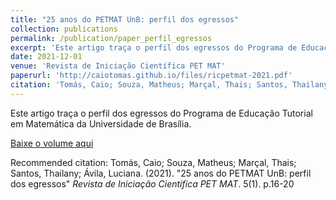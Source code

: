 ```yaml
---
title: "25 anos do PETMAT UnB: perfil dos egressos"
collection: publications
permalink: /publication/paper_perfil_egressos
excerpt: 'Este artigo traça o perfil dos egressos do Programa de Educação Tutorial em Matemática da Universidade de Brasília.'
date: 2021-12-01
venue: 'Revista de Iniciação Científica PET MAT'
paperurl: 'http://caiotomas.github.io/files/ricpetmat-2021.pdf'
citation: 'Tomás, Caio; Souza, Matheus; Marçal, Thais; Santos, Thailany; Ávila, Luciana. (2021). &quot;25 anos do PETMAT UnB: perfil dos egressos&quot; <i>Revista de Iniciação Científica PET MAT</i>. 5(1). p.16-20'
---
```

Este artigo traça o perfil dos egressos do Programa de Educação Tutorial em Matemática da Universidade de Brasília.

[Baixe o volume aqui](http://caiotomas.github.io/files/ricpetmat-2021.pdf)

Recommended citation: Tomás, Caio; Souza, Matheus; Marçal, Thais; Santos, Thailany; Ávila, Luciana. (2021). "25 anos do PETMAT UnB: perfil dos egressos" <i>Revista de Iniciação Científica PET MAT</i>. 5(1). p.16-20

